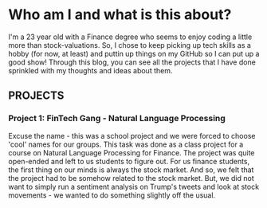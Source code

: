 # Who am I and what is this about?
I'm a 23 year old with a Finance degree who seems to enjoy coding a little more than stock-valuations. So, I chose to keep picking up tech skills as a hobby (for now, at least) and puttin up things on my GitHub so I can put up a good show! 
Through this blog, you can see all the projects that I have done sprinkled with my thoughts and ideas about them.

## PROJECTS

### Project 1: FinTech Gang - Natural Language Processing
Excuse the name - this was a school project and we were forced to choose 'cool' names for our groups. This task was done as a class project for a course on Natural Language Processing for Finance. 
The project was quite open-ended and left to us students to figure out. For us finance students, the first thing on our minds is always the stock market. And so, we felt that the project had to be somehow related to the stock market. But, we did not want to simply run a sentiment analysis on Trump's tweets and look at stock movements - we wanted to do something slightly off the usual.